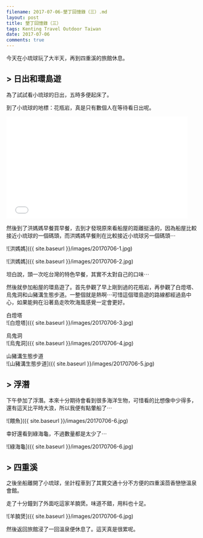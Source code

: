 ```yaml
---
filename: 2017-07-06-墾丁回憶錄（三）.md
layout: post
title: 墾丁回憶錄（三）
tags: Kenting Travel Outdoor Taiwan
date: 2017-07-06
comments: true
---
```


今天在小琉球玩了大半天，再到四重溪的旅館休息。

## > 日出和環島遊

為了試試看小琉球的日出，五時多便起床了。

到了小琉球的地標：花瓶岩，真是只有數個人在等待看日出呢。

<iframe width="480" height="270" src="%20side.baseurl%20/images/20170706-1.MOV" volume="0" frameborder="0"> </iframe>

然後到了洪媽媽早餐買早餐，去到才發現原來看船屋的距離挺遠的，因為船屋比較接近小琉球的一個碼頭，而洪媽媽早餐則在比較接近小琉球另一個碼頭⋯

![洪媽媽]({{ site.baseurl }}/images/20170706-1.jpg)

![洪媽媽]({{ site.baseurl }}/images/20170706-2.jpg)

坦白說，頭一次吃台灣的特色早餐，其實不太對自己的口味⋯

然後就參加船屋的環島遊了。首先參觀了早上剛到過的花瓶岩，再參觀了白燈塔、烏鬼洞和山豬溝生態步道。一整個就是熱啊⋯可惜這個環島遊的路線都經過島中心，如果能夠在沿著島走吹吹海風感覺一定會更好。

白燈塔  
![白燈塔]({{ site.baseurl }}/images/20170706-3.jpg)

烏鬼洞  
![烏鬼洞]({{ site.baseurl }}/images/20170706-4.jpg)

山豬溝生態步道  
![山豬溝生態步道]({{ site.baseurl }}/images/20170706-5.jpg)

## > 浮潛

下午參加了浮潛。本來十分期待會看到很多海洋生物，可惜看的比想像中少得多，還有這天比平時大浪，所以我便有點暈船了⋯

![餵魚]({{ site.baseurl }}/images/20170706-6.jpg)

幸好還看到綠海龜，不過數量都是太少了⋯

![綠海龜]({{ site.baseurl }}/images/20170706-6.jpg)

## > 四重溪

之後坐船離開了小琉球，坐計程車到了其實交通十分不方便的四重溪茴香戀戀溫泉會館。

走了十分鐘到了外面吃這家羊腩煲。味道不錯，用料也十足。

![羊腩煲]({{ site.baseurl }}/images/20170706-6.jpg)

然後返回旅館浸了一回溫泉便休息了。這天真是很累呢。